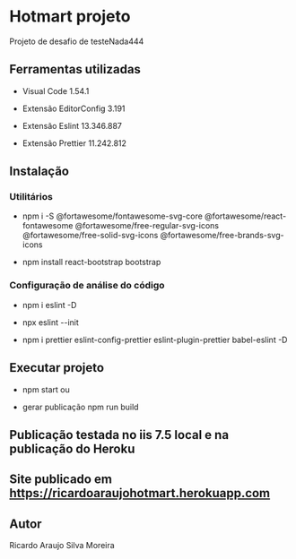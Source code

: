 # Hotmart projeto


Projeto de desafio de testeNada444



## Ferramentas utilizadas

- Visual Code 1.54.1
 
- Extensão EditorConfig 3.191
 
- Extensão Eslint 13.346.887
 
- Extensão Prettier 11.242.812


## Instalação

### Utilitários 

- npm i -S @fortawesome/fontawesome-svg-core @fortawesome/react-fontawesome @fortawesome/free-regular-svg-icons @fortawesome/free-solid-svg-icons @fortawesome/free-brands-svg-icons

- npm install react-bootstrap bootstrap

### Configuração de análise do código

- npm i eslint -D

- npx eslint --init

- npm i prettier eslint-config-prettier eslint-plugin-prettier babel-eslint -D


## Executar projeto 
- npm start ou 

- gerar publicação npm run build

## Publicação testada no iis 7.5 local e na publicação do Heroku

## Site publicado em https://ricardoaraujohotmart.herokuapp.com

## Autor
Ricardo Araujo Silva Moreira
